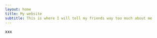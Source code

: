 ```yaml
---
layout: home
title: My website
subtitle: This is where I will tell my friends way too much about me
---
```

xxx
